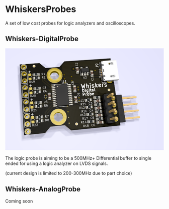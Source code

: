 # WhiskersProbes
A set of low cost probes for logic analyzers and oscilloscopes.

## Whiskers-DigitalProbe
![Whisker-DigitalProbe](/Images/Whiskers-DigitalProbe-Render.png)

The logic probe is aiming to be a 500MHz+ Differential buffer to single ended for using a logic analyzer on LVDS signals.

(current design is limited to 200-300MHz due to part choice)


## Whiskers-AnalogProbe
Coming soon

